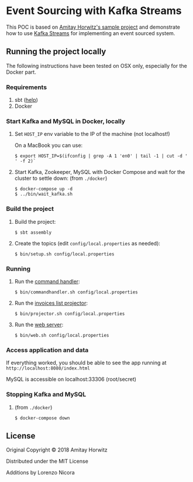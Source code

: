 # Event Sourcing with Kafka Streams

This POC is based on [Amitay Horwitz's sample project](https://github.com/amitayh/event-sourcing-kafka-streams)
and demonstrate how to use [Kafka Streams](https://kafka.apache.org/documentation/streams/)
for implementing an event sourced system.


## Running the project locally

The following instructions have been tested on OSX only, especially for the Docker part.

### Requirements

1. sbt ([help](https://www.scala-sbt.org/))
2. Docker

### Start Kafka and MySQL in Docker, locally

1. Set `HOST_IP` env variable to the IP of the machine (not localhost!)
   
   On a MacBook you can use: 
   
   ```
   $ export HOST_IP=$(ifconfig | grep -A 1 'en0' | tail -1 | cut -d ' ' -f 2)`
   ```

2. Start  Kafka, Zookeeper, MySQL with Docker Compose and wait for the cluster to settle down:
   (from `./docker`) 
   
   ```
   $ docker-compose up -d
   $ ../bin/wait_kafka.sh

   ```

### Build the project

1. Build the project:

   ```
   $ sbt assembly
   ```

2. Create the topics (edit `config/local.properties` as needed):

   ```
   $ bin/setup.sh config/local.properties
   ```

### Running

1. Run the [command handler](commandhandler/src/main/scala/org/amitayh/invoices/commandhandler/CommandHandler.scala):

   ```
   $ bin/commandhandler.sh config/local.properties
   ```

2. Run the [invoices list projector](listprojector/src/main/scala/org/amitayh/invoices/projector/ListProjector.scala):

   ```
   $ bin/projector.sh config/local.properties
   ```

3. Run the [web server](web/src/main/scala/org/amitayh/invoices/web/InvoicesServer.scala):

   ```
   $ bin/web.sh config/local.properties
   ```

### Access application and data   

If everything worked, you should be able to see the app running at `http://localhost:8080/index.html`

MySQL is accessible on localhost:33306 (root/secret)

### Stopping Kafka and MySQL

1. (from `./docker`) 

   ```
   $ docker-compose down
   ```

## License

Original Copyright © 2018 Amitay Horwitz

Distributed under the MIT License

Additions by Lorenzo Nicora